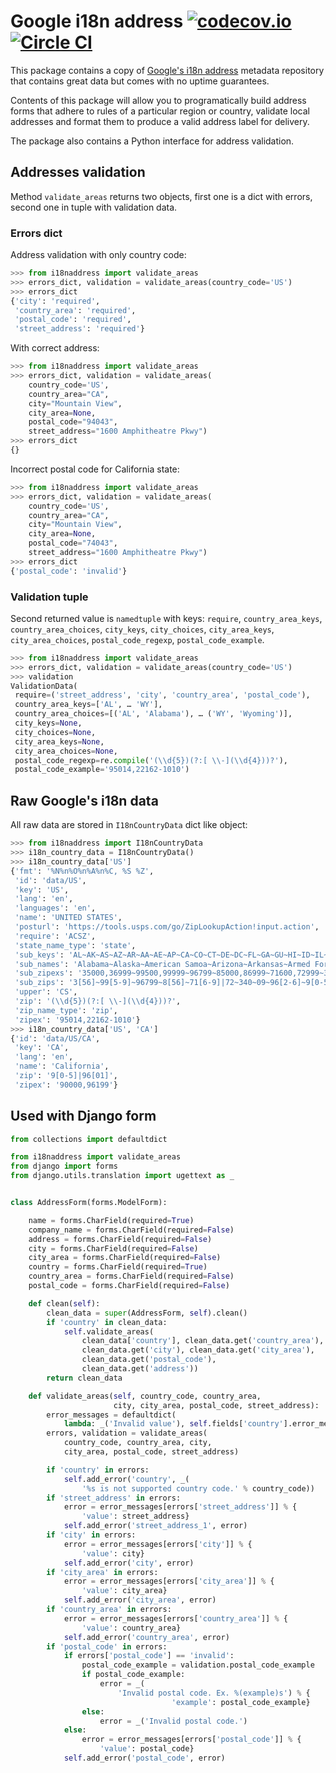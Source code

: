 # Google i18n address [![codecov.io](https://codecov.io/github/mirumee/google-i18n-address/coverage.svg?branch=master)](https://codecov.io/github/mirumee/google-i18n-address?branch=master) [![Circle CI](https://circleci.com/gh/mirumee/google-i18n-address/tree/master.svg?style=shield)](https://circleci.com/gh/mirumee/google-i18n-address/tree/master)

This package contains a copy of [Google's i18n address](http://i18napis.appspot.com/address)
metadata repository that contains great data but comes with no uptime guarantees.

Contents of this package will allow you to programatically build address forms that
adhere to rules of a particular region or country, validate local addresses and format
them to produce a valid address label for delivery.

The package also contains a Python interface for address validation.


## Addresses validation

Method `validate_areas` returns two objects, first one is a dict with errors, second one in tuple with validation data.
 
### Errors dict

Address validation with only country code:

```python
>>> from i18naddress import validate_areas
>>> errors_dict, validation = validate_areas(country_code='US')
>>> errors_dict
{'city': 'required',
 'country_area': 'required',
 'postal_code': 'required',
 'street_address': 'required'}
```

With correct address:

```python
>>> from i18naddress import validate_areas
>>> errors_dict, validation = validate_areas(
    country_code='US',
    country_area="CA",
    city="Mountain View",
    city_area=None,
    postal_code="94043",
    street_address="1600 Amphitheatre Pkwy")
>>> errors_dict
{}
```

Incorrect postal code for California state:

```python
>>> from i18naddress import validate_areas
>>> errors_dict, validation = validate_areas(
    country_code='US',
    country_area="CA",
    city="Mountain View",
    city_area=None,
    postal_code="74043",
    street_address="1600 Amphitheatre Pkwy")
>>> errors_dict
{'postal_code': 'invalid'}
```


### Validation tuple

Second returned value is `namedtuple` with keys: `require`, `country_area_keys`, `country_area_choices`,
`city_keys`, `city_choices`, `city_area_keys`, `city_area_choices`, `postal_code_regexp`,
`postal_code_example`.

```python
>>> from i18naddress import validate_areas
>>> errors_dict, validation = validate_areas(country_code='US')
>>> validation
ValidationData(
 require=('street_address', 'city', 'country_area', 'postal_code'),
 country_area_keys=['AL', … 'WY'],
 country_area_choices=[('AL', 'Alabama'), … ('WY', 'Wyoming')],
 city_keys=None,
 city_choices=None,
 city_area_keys=None,
 city_area_choices=None,
 postal_code_regexp=re.compile('(\\d{5})(?:[ \\-](\\d{4}))?'),
 postal_code_example='95014,22162-1010')
```

## Raw Google's i18n data

All raw data are stored in `I18nCountryData` dict like object:

```python
>>> from i18naddress import I18nCountryData
>>> i18n_country_data = I18nCountryData()
>>> i18n_country_data['US']
{'fmt': '%N%n%O%n%A%n%C, %S %Z',
 'id': 'data/US',
 'key': 'US',
 'lang': 'en',
 'languages': 'en',
 'name': 'UNITED STATES',
 'posturl': 'https://tools.usps.com/go/ZipLookupAction!input.action',
 'require': 'ACSZ',
 'state_name_type': 'state',
 'sub_keys': 'AL~AK~AS~AZ~AR~AA~AE~AP~CA~CO~CT~DE~DC~FL~GA~GU~HI~ID~IL~IN~IA~KS~KY~LA~ME~MH~MD~MA~MI~FM~MN~MS~MO~MT~NE~NV~NH~NJ~NM~NY~NC~ND~MP~OH~OK~OR~PW~PA~PR~RI~SC~SD~TN~TX~UT~VT~VI~VA~WA~WV~WI~WY',
 'sub_names': 'Alabama~Alaska~American Samoa~Arizona~Arkansas~Armed Forces (AA)~Armed Forces (AE)~Armed Forces (AP)~California~Colorado~Connecticut~Delaware~District of Columbia~Florida~Georgia~Guam~Hawaii~Idaho~Illinois~Indiana~Iowa~Kansas~Kentucky~Louisiana~Maine~Marshall Islands~Maryland~Massachusetts~Michigan~Micronesia~Minnesota~Mississippi~Missouri~Montana~Nebraska~Nevada~New Hampshire~New Jersey~New Mexico~New York~North Carolina~North Dakota~Northern Mariana Islands~Ohio~Oklahoma~Oregon~Palau~Pennsylvania~Puerto Rico~Rhode Island~South Carolina~South Dakota~Tennessee~Texas~Utah~Vermont~Virgin Islands~Virginia~Washington~West Virginia~Wisconsin~Wyoming',
 'sub_zipexs': '35000,36999~99500,99999~96799~85000,86999~71600,72999~34000,34099~09000,09999~96200,96699~90000,96199~80000,81999~06000,06999~19700,19999~20000,20099:20200,20599:56900,56999~32000,33999:34100,34999~30000,31999:39800,39899:39901~96910,96932~96700,96798:96800,96899~83200,83999~60000,62999~46000,47999~50000,52999~66000,67999~40000,42799~70000,71599~03900,04999~96960,96979~20600,21999~01000,02799:05501:05544~48000,49999~96941,96944~55000,56799~38600,39799~63000,65999~59000,59999~68000,69999~88900,89999~03000,03899~07000,08999~87000,88499~10000,14999:06390:00501:00544~27000,28999~58000,58999~96950,96952~43000,45999~73000,74999~97000,97999~96940~15000,19699~00600,00799:00900,00999~02800,02999~29000,29999~57000,57999~37000,38599~75000,79999:88500,88599:73301:73344~84000,84999~05000,05999~00800,00899~20100,20199:22000,24699~98000,99499~24700,26999~53000,54999~82000,83199:83414',
 'sub_zips': '3[56]~99[5-9]~96799~8[56]~71[6-9]|72~340~09~96[2-6]~9[0-5]|96[01]~8[01]~06~19[7-9]~20[02-5]|569~3[23]|34[1-9]~3[01]|398|39901~969([1-2]\\d|3[12])~967[0-8]|9679[0-8]|968~83[2-9]~6[0-2]~4[67]~5[0-2]~6[67]~4[01]|42[0-7]~70|71[0-5]~039|04~969[67]~20[6-9]|21~01|02[0-7]|05501|05544~4[89]~9694[1-4]~55|56[0-7]~38[6-9]|39[0-7]~6[3-5]~59~6[89]~889|89~03[0-8]~0[78]~87|88[0-4]~1[0-4]|06390|00501|00544~2[78]~58~9695[0-2]~4[3-5]~7[34]~97~969(39|40)~1[5-8]|19[0-6]~00[679]~02[89]~29~57~37|38[0-5]~7[5-9]|885|73301|73344~84~05~008~201|2[23]|24[0-6]~98|99[0-4]~24[7-9]|2[56]~5[34]~82|83[01]|83414',
 'upper': 'CS',
 'zip': '(\\d{5})(?:[ \\-](\\d{4}))?',
 'zip_name_type': 'zip',
 'zipex': '95014,22162-1010'}
>>> i18n_country_data['US', 'CA']
{'id': 'data/US/CA',
 'key': 'CA',
 'lang': 'en',
 'name': 'California',
 'zip': '9[0-5]|96[01]',
 'zipex': '90000,96199'}
```

## Used with Django form

```python
from collections import defaultdict

from i18naddress import validate_areas
from django import forms
from django.utils.translation import ugettext as _


class AddressForm(forms.ModelForm):

    name = forms.CharField(required=True)
    company_name = forms.CharField(required=False)
    address = forms.CharField(required=False)
    city = forms.CharField(required=False)
    city_area = forms.CharField(required=False)
    country = forms.CharField(required=True)
    country_area = forms.CharField(required=False)
    postal_code = forms.CharField(required=False)

    def clean(self):
        clean_data = super(AddressForm, self).clean()
        if 'country' in clean_data:
            self.validate_areas(
                clean_data['country'], clean_data.get('country_area'),
                clean_data.get('city'), clean_data.get('city_area'),
                clean_data.get('postal_code'),
                clean_data.get('address'))
        return clean_data

    def validate_areas(self, country_code, country_area,
                       city, city_area, postal_code, street_address):
        error_messages = defaultdict(
            lambda: _('Invalid value'), self.fields['country'].error_messages)
        errors, validation = validate_areas(
            country_code, country_area, city,
            city_area, postal_code, street_address)

        if 'country' in errors:
            self.add_error('country', _(
                '%s is not supported country code.' % country_code))
        if 'street_address' in errors:
            error = error_messages[errors['street_address']] % {
                'value': street_address}
            self.add_error('street_address_1', error)
        if 'city' in errors:
            error = error_messages[errors['city']] % {
                'value': city}
            self.add_error('city', error)
        if 'city_area' in errors:
            error = error_messages[errors['city_area']] % {
                'value': city_area}
            self.add_error('city_area', error)
        if 'country_area' in errors:
            error = error_messages[errors['country_area']] % {
                'value': country_area}
            self.add_error('country_area', error)
        if 'postal_code' in errors:
            if errors['postal_code'] == 'invalid':
                postal_code_example = validation.postal_code_example
                if postal_code_example:
                    error = _(
                        'Invalid postal code. Ex. %(example)s') % {
                                    'example': postal_code_example}
                else:
                    error = _('Invalid postal code.')
            else:
                error = error_messages[errors['postal_code']] % {
                    'value': postal_code}
            self.add_error('postal_code', error)
```


